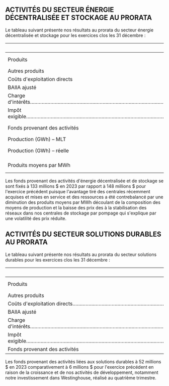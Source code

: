 ## ACTIVITÉS DU SECTEUR ÉNERGIE DÉCENTRALISÉE ET STOCKAGE AU PRORATA

Le tableau suivant présente nos résultats au prorata du secteur énergie décentralisée et stockage pour les exercices clos les 31 décembre :

| (EN MILLIONS, SAUF INDICATION CONTRAIRE)                                                                                                                                       | 2023  | 2022   |
|--------------------------------------------------------------------------------------------------------------------------------------------------------------------------------|-------|--------|
| Produits                                                                                                                                                                       | 241 S | 242 \$ |
| Autres produits                                                                                                                                                                | 20    | 23     |
| Coûts d'exploitation directs                                                                                                                                                   | (81)  | (76)   |
| BAIIA ajusté                                                                                                                                                                   | 180   | 189    |
| Charge d'intérêts………………………………………………………………………………………………………………………………………………………………………………………………………………………………………………………………………………………………………………………………………………………………………………………………………………………………… | (43)  | (40)   |
| Impôt exigible………………………………………………………………………………………………………………………………………………………………………………………………………………………………………………………………………………………………………………………………………………………………………………………………………………………………………… | (4)   | (1)    |
| Fonds provenant des activités                                                                                                                                                  | 133 % | 148 S  |
| Production (GWh) – MLT                                                                                                                                                         | 956   | 886    |
| Production (GWh) – réelle                                                                                                                                                      | 1 241 | 1 050  |
| Produits moyens par MWh                                                                                                                                                        | 174 S | 197 8  |

Les fonds provenant des activités d'énergie décentralisée et de stockage se sont fixés à 133 millions \$ en 2023 par rapport à 148 millions \$ pour l'exercice précédent puisque l'avantage tiré des centrales récemment acquises et mises en service et des ressources a été contrebalancé par une diminution des produits moyens par MWh découlant de la composition des moyens de production et la baisse des prix des à la stabilisation des réseaux dans nos centrales de stockage par pompage qui s'explique par une volatilité des prix réduite.

## ACTIVITÉS DU SECTEUR SOLUTIONS DURABLES AU PRORATA

Le tableau suivant présente nos résultats au prorata du secteur solutions durables pour les exercices clos les 31 décembre :

| (EN MILLIONS, SAUF INDICATION CONTRAIRE)                                                                                                                                       | 2023   | 2022  |
|--------------------------------------------------------------------------------------------------------------------------------------------------------------------------------|--------|-------|
| Produits                                                                                                                                                                       | 147 \$ | 48 \$ |
| Autres produits                                                                                                                                                                | 19     | 3     |
| Coûts d'exploitation directs…………………………………………………………………………………………………………………………………………………………………………………………………………………………………………………………………………………………………………………………………………………………………………………………………… | (102)  | (43)  |
| BAIIA ajusté                                                                                                                                                                   | 61     | 8     |
| Charge d'intérêts………………………………………………………………………………………………………………………………………………………………………………………………………………………………………………………………………………………………………………………………………………………………………………………………………………………………… | (6)    | (2)   |
| Impôt exigible………………………………………………………………………………………………………………………………………………………………………………………………………………………………………………………………………………………………………………………………………………………………………………………………………………………………………  | (3)    |       |
| Fonds provenant des activités                                                                                                                                                  | 52 %   | 6 8   |

Les fonds provenant des activités liées aux solutions durables à 52 millions \$ en 2023 comparativement à 6 millions \$ pour l'exercice précédent en raison de la croissance et de nos activités de développement, notamment notre investissement dans Westinghouse, réalisé au quatrième trimestre.